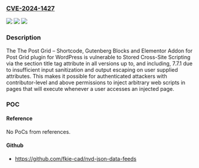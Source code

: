 ### [CVE-2024-1427](https://cve.mitre.org/cgi-bin/cvename.cgi?name=CVE-2024-1427)
![](https://img.shields.io/static/v1?label=Product&message=The%20Post%20Grid%20%E2%80%93%20Shortcode%2C%20Gutenberg%20Blocks%20and%20Elementor%20Addon%20for%20Post%20Grid&color=blue)
![](https://img.shields.io/static/v1?label=Version&message=*%3C%3D%207.7.1%20&color=brighgreen)
![](https://img.shields.io/static/v1?label=Vulnerability&message=CWE-79%20Improper%20Neutralization%20of%20Input%20During%20Web%20Page%20Generation%20('Cross-site%20Scripting')&color=brighgreen)

### Description

The The Post Grid – Shortcode, Gutenberg Blocks and Elementor Addon for Post Grid plugin for WordPress is vulnerable to Stored Cross-Site Scripting via the section title tag attribute in all versions up to, and including, 7.7.1 due to insufficient input sanitization and output escaping on user supplied attributes. This makes it possible for authenticated attackers with contributor-level and above permissions to inject arbitrary web scripts in pages that will execute whenever a user accesses an injected page.

### POC

#### Reference
No PoCs from references.

#### Github
- https://github.com/fkie-cad/nvd-json-data-feeds

